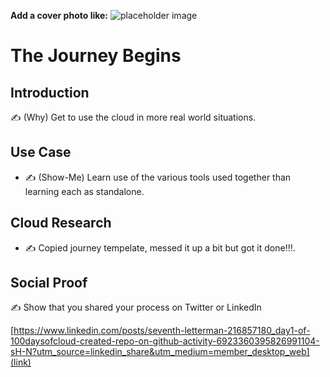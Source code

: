 <!-- This template removes the micro tutorial for a quicker post and removes images for a full template check out the 000-DAY-ARTICLE-LONG-TEMPLATE.MD-->

**Add a cover photo like:**
![placeholder image](https://via.placeholder.com/1200x600)

# The Journey Begins

## Introduction

✍️ (Why) Get to use the cloud in more real world situations.

## Use Case

- ✍️ (Show-Me) Learn use of the various tools used together than learning each as standalone.

## Cloud Research

- ✍️ Copied journey tempelate, messed it up a bit but got it done!!!.

## Social Proof

✍️ Show that you shared your process on Twitter or LinkedIn

[https://www.linkedin.com/posts/seventh-letterman-216857180_day1-of-100daysofcloud-created-repo-on-github-activity-6923360395826991104-sH-N?utm_source=linkedin_share&utm_medium=member_desktop_web](link)
